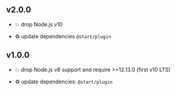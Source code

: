 ## v2.0.0

* 💥 drop Node.js v10

* ♻️ update dependencies `@start/plugin`

## v1.0.0

* 💥 drop Node.js v8 support and require >=12.13.0 (first v10 LTS)

* ♻️ update dependencies: `@start/plugin`
